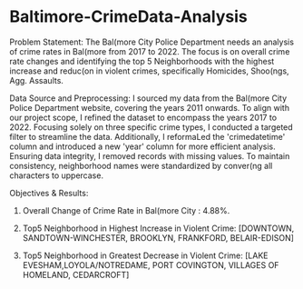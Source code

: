 # Baltimore-CrimeData-Analysis
 

Problem Statement: The Bal(more City Police Department needs an analysis of crime rates in Bal(more from 2017 to 2022. The focus is on overall crime rate changes and identifying the top 5 Neighborhoods with the highest increase and reduc(on in violent crimes, specifically Homicides, Shoo(ngs, Agg. Assaults.


Data Source and Preprocessing: I sourced my data from the Bal(more City Police Department website, covering the years 2011 onwards. To align with our project scope, I refined the dataset to encompass the years 2017 to 2022. Focusing solely on three specific crime types, I conducted a targeted filter to streamline the data. Additionally, I reformaLed the 'crimedatetime' column and introduced a new 'year' column for more efficient analysis. Ensuring data integrity, I removed records with missing values. To maintain consistency, neighborhood names were standardized by conver(ng all characters to uppercase.


Objectives & Results:

1. Overall Change of Crime Rate in Bal(more City : 4.88%.
   
2. Top5 Neighborhood in Highest Increase in Violent Crime: [DOWNTOWN, SANDTOWN-WINCHESTER, BROOKLYN, FRANKFORD, BELAIR-EDISON]
   
3. Top5 Neighborhood in Greatest Decrease in Violent Crime: [LAKE EVESHAM,LOYOLA/NOTREDAME, PORT COVINGTON, VILLAGES OF HOMELAND, CEDARCROFT]
  
